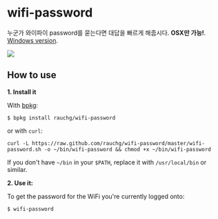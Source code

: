 # wifi-password

누군가 와이파이 password를 묻는다면 대답을 빠르게 해줍시다. **OSX만 가능!**.
[Windows version](https://github.com/RReverser/WiFi-Password).

![](https://i.cloudup.com/uUo8iSbKXRh/km6iJT.gif)

## How to use

**1. Install it**

With [bpkg](https://github.com/bpkg/bpkg):

```
$ bpkg install rauchg/wifi-password
```

or with `curl`:

```
curl -L https://raw.github.com/rauchg/wifi-password/master/wifi-password.sh -o ~/bin/wifi-password && chmod +x ~/bin/wifi-password
```

If you don't have `~/bin` in your `$PATH`, replace it with `/usr/local/bin` or
similar.

**2. Use it:**

To get the password for the WiFi you're currently logged onto:

```
$ wifi-password
```
